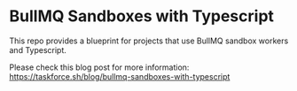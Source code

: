 # BullMQ Sandboxes with Typescript

This repo provides a blueprint for projects that use BullMQ sandbox workers and Typescript.

Please check this blog post for more information: https://taskforce.sh/blog/bullmq-sandboxes-with-typescript

